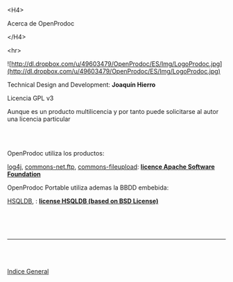 

&lt;H4&gt;

Acerca de OpenProdoc

&lt;/H4&gt;




&lt;hr&gt;


![http://dl.dropbox.com/u/49603479/OpenProdoc/ES/Img/LogoProdoc.jpg](http://dl.dropbox.com/u/49603479/OpenProdoc/ES/Img/LogoProdoc.jpg)
<p>Technical Design and Development: <b>Joaquín Hierro</b></p>
<p>Licencia  GPL v3</p>
<p>Aunque es un producto multilicencia y por tanto puede solicitarse al autor una licencia particular</p>
<br><br>
<p>OpenProdoc utiliza los productos:</p>
<p><a href='http://logging.apache.org/log4j/'>log4j</a>, <a href='http://commons.apache.org/net/'>commons-net.ftp</a>, <a href='http://commons.apache.org/fileupload'>commons-fileupload</a>: <b><a href='http://www.apache.org/licenses'>licence Apache Software Foundation</a></b></p>
<p>OpenProdoc Portable utiliza ademas la BBDD embebida:</p>
<p><a href='http://hsqldb.org'>HSQLDB</a>, : <b><a href='http://hsqldb.org/web/hsqlLicense.html'>license HSQLDB (based on BSD License)</a></b></p>
<br>
<br>
<br>
<hr><br>
<br>
<br>
<a href='ES_HelpIndex.md'>Indice General</a>